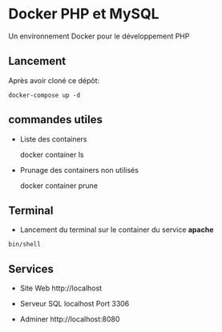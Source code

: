 # Docker PHP et MySQL

Un environnement Docker pour le développement PHP

## Lancement

Après avoir cloné ce dépôt:

	docker-compose up -d

## commandes utiles

* Liste des containers

	docker container ls

* Prunage des containers non utilisés

	docker container prune

## Terminal

* Lancement du terminal sur le container du service **apache**

`bin/shell`

## Services

* Site Web
	http://localhost

* Serveur SQL
	localhost
	Port 3306

* Adminer
	http://localhost:8080